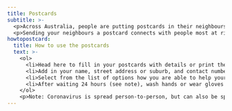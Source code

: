 ```yaml
---
title: Postcards
subtitle: >-
  <p>Across Australia, people are putting postcards in their neighbours’ letterboxes to offer assistance with everyday tasks like picking up groceries and medication, and even walking the dog.</p>
  <p>Sending your neighbours a postcard connects with people most at risk — like older people, people with underlying health conditions or whose immune system is compromised — while they self-isolate and choose to keep a safe distance. It’s also a great way to let neighbours know about your local group (if you’ve started one) and introduce yourself and the help you can provide.</p>
howtopostcard:
  title: How to use the postcards
  text: >-
    <ol>
      <li>Head here to fill in your postcards with details or print the postcards and write how you can help. Remember to wash your hands first.</li>
      <li>Add in your name, street address or suburb, and contact number.</li>
      <li>Select from the list of options how you are able to help your community.</li>
      <li>After waiting 24 hours (see note), wash hands or wear gloves to drop postcards in letterboxes around your neighbourhood.</li>
    </ol>
    <p>Note: Coronavirus is spread person-to-person, but can also be spread by touching surfaces. New research shows the virus can survive on cardboard for up to 24 hours. If you feel unwell, or have had contact with someone who has tested positive for coronavirus please do not deliver postcards until you have cleared the 14 day self-isolation period. Always wash your hands before posting anything.</p>
---
```

